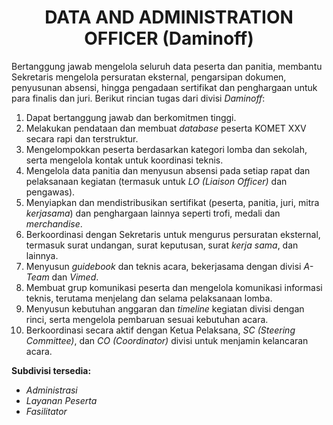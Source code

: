<h1 style="text-align: center;">DATA AND ADMINISTRATION OFFICER (Daminoff)</h1>

Bertanggung jawab mengelola seluruh data peserta dan panitia, membantu Sekretaris mengelola persuratan eksternal, pengarsipan dokumen, penyusunan absensi, hingga pengadaan sertifikat dan penghargaan untuk para finalis dan juri. Berikut rincian tugas dari divisi *Daminoff*:

1. Dapat bertanggung jawab dan berkomitmen tinggi.  
2. Melakukan pendataan dan membuat *database* peserta KOMET XXV secara rapi dan terstruktur.  
3. Mengelompokkan peserta berdasarkan kategori lomba dan sekolah, serta mengelola kontak untuk koordinasi teknis.  
4. Mengelola data panitia dan menyusun absensi pada setiap rapat dan pelaksanaan kegiatan (termasuk untuk *LO (Liaison Officer)* dan pengawas).  
5. Menyiapkan dan mendistribusikan sertifikat (peserta, panitia, juri, mitra *kerjasama*) dan penghargaan lainnya seperti trofi, medali dan *merchandise*.  
6. Berkoordinasi dengan Sekretaris untuk mengurus persuratan eksternal, termasuk surat undangan, surat keputusan, surat *kerja sama*, dan lainnya.  
7. Menyusun *guidebook* dan teknis acara, bekerjasama dengan divisi *A-Team* dan *Vimed*.  
8. Membuat grup komunikasi peserta dan mengelola komunikasi informasi teknis, terutama menjelang dan selama pelaksanaan lomba.  
9. Menyusun kebutuhan anggaran dan *timeline* kegiatan divisi dengan rinci, serta mengelola pembaruan sesuai kebutuhan acara.  
10. Berkoordinasi secara aktif dengan Ketua Pelaksana, *SC (Steering Committee)*, dan *CO (Coordinator)* divisi untuk menjamin kelancaran acara.  

**Subdivisi tersedia:**
- *Administrasi*  
- *Layanan Peserta*  
- *Fasilitator*
